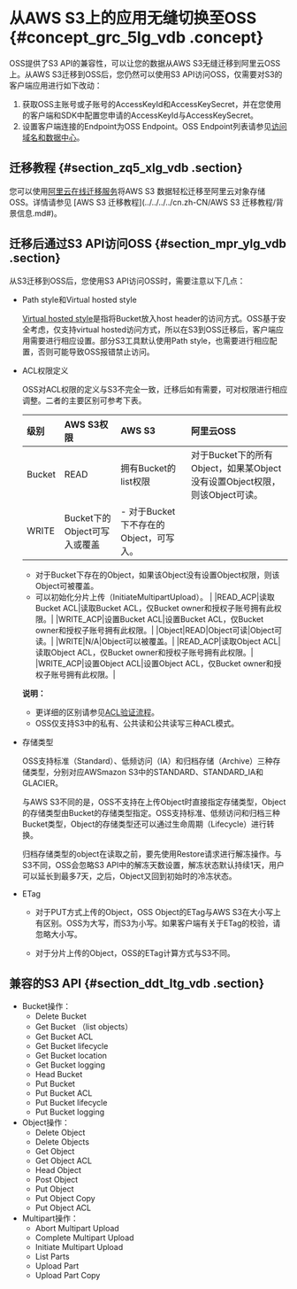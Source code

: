 # 从AWS S3上的应用无缝切换至OSS {#concept_grc_5lg_vdb .concept}

OSS提供了S3 API的兼容性，可以让您的数据从AWS S3无缝迁移到阿里云OSS上。从AWS S3迁移到OSS后，您仍然可以使用S3 API访问OSS，仅需要对S3的客户端应用进行如下改动：

1.  获取OSS主账号或子账号的AccessKeyId和AccessKeySecret，并在您使用的客户端和SDK中配置您申请的AccessKeyId与AccessKeySecret。
2.  设置客户端连接的Endpoint为OSS Endpoint。OSS Endpoint列表请参见[访问域名和数据中心](../../../../cn.zh-CN/开发指南/访问域名（Endpoint）/访问域名和数据中心.md#)。

## 迁移教程 {#section_zq5_xlg_vdb .section}

您可以使用[阿里云在线迁移服务](https://mgw.console.aliyun.com/job?_k=r90z7u#/job?_k=xdgp8r)将AWS S3 数据轻松迁移至阿里云对象存储 OSS。详情请参见 [AWS S3 迁移教程](../../../../cn.zh-CN/AWS S3 迁移教程/背景信息.md#)。

## 迁移后通过S3 API访问OSS {#section_mpr_ylg_vdb .section}

从S3迁移到OSS后，您使用S3 API访问OSS时，需要注意以下几点：

-   Path style和Virtual hosted style

    [Virtual hosted style](http://docs.aws.amazon.com/AmazonS3/latest/dev/VirtualHosting.html)是指将Bucket放入host header的访问方式。OSS基于安全考虑，仅支持virtual hosted访问方式，所以在S3到OSS迁移后，客户端应用需要进行相应设置。部分S3工具默认使用Path style，也需要进行相应配置，否则可能导致OSS报错禁止访问。

-   ACL权限定义

    OSS对ACL权限的定义与S3不完全一致，迁移后如有需要，可对权限进行相应调整。二者的主要区别可参考下表。

    |级别|AWS S3权限|AWS S3|阿里云OSS|
    |:-|:-------|:-----|:-----|
    |Bucket|READ|拥有Bucket的list权限|对于Bucket下的所有Object，如果某Object没有设置Object权限，则该Object可读。|
    |WRITE|Bucket下的Object可写入或覆盖|     -   对于Bucket下不存在的Object，可写入。
    -   对于Bucket下存在的Object，如果该Object没有设置Object权限，则该Object可被覆盖。
    -   可以初始化分片上传（InitiateMultipartUpload）。
 |
    |READ\_ACP|读取Bucket ACL|读取Bucket ACL，仅Bucket owner和授权子账号拥有此权限。|
    |WRITE\_ACP|设置Bucket ACL|设置Bucket ACL，仅Bucket owner和授权子账号拥有此权限。|
    |Object|READ|Object可读|Object可读。|
    |WRITE|N/A|Object可以被覆盖。|
    |READ\_ACP|读取Object ACL|读取Object ACL，仅Bucket owner和授权子账号拥有此权限。|
    |WRITE\_ACP|设置Object ACL|设置Object ACL，仅Bucket owner和授权子账号拥有此权限。|

    **说明：** 

    -   更详细的区别请参见[ACL验证流程](../../../../cn.zh-CN/开发指南/访问与控制/ACL验证流程.md#)。
    -   OSS仅支持S3中的私有、公共读和公共读写三种ACL模式。
-   存储类型

    OSS支持标准（Standard）、低频访问（IA）和归档存储（Archive）三种存储类型，分别对应AWSmazon S3中的STANDARD、STANDARD\_IA和GLACIER。

    与AWS S3不同的是，OSS不支持在上传Object时直接指定存储类型，Object的存储类型由Bucket的存储类型指定。OSS支持标准、低频访问和归档三种Bucket类型，Object的存储类型还可以通过生命周期（Lifecycle）进行转换。

    归档存储类型的object在读取之前，要先使用Restore请求进行解冻操作。与S3不同，OSS会忽略S3 API中的解冻天数设置，解冻状态默认持续1天，用户可以延长到最多7天，之后，Object又回到初始时的冷冻状态。

-   ETag
    -   对于PUT方式上传的Object，OSS Object的ETag与AWS S3在大小写上有区别。OSS为大写，而S3为小写。如果客户端有关于ETag的校验，请忽略大小写。

    -   对于分片上传的Object，OSS的ETag计算方式与S3不同。


## 兼容的S3 API {#section_ddt_ltg_vdb .section}

-   Bucket操作：
    -   Delete Bucket
    -   Get Bucket （list objects）
    -   Get Bucket ACL
    -   Get Bucket lifecycle
    -   Get Bucket location
    -   Get Bucket logging
    -   Head Bucket
    -   Put Bucket
    -   Put Bucket ACL
    -   Put Bucket lifecycle
    -   Put Bucket logging
-   Object操作：
    -   Delete Object
    -   Delete Objects
    -   Get Object
    -   Get Object ACL
    -   Head Object
    -   Post Object
    -   Put Object
    -   Put Object Copy
    -   Put Object ACL
-   Multipart操作：
    -   Abort Multipart Upload
    -   Complete Multipart Upload
    -   Initiate Multipart Upload
    -   List Parts
    -   Upload Part
    -   Upload Part Copy

